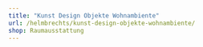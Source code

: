 ```yaml
---
title: "Kunst Design Objekte Wohnambiente"
url: /helmbrechts/kunst-design-objekte-wohnambiente/
shop: Raumausstattung
---
```

